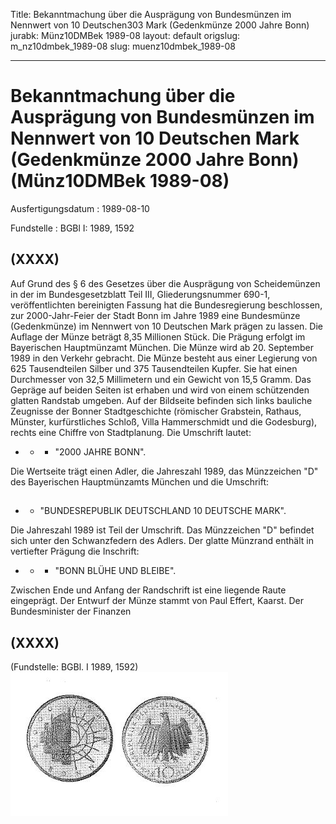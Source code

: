 Title: Bekanntmachung über die Ausprägung von Bundesmünzen im Nennwert von 10 Deutschen303
  Mark (Gedenkmünze 2000 Jahre Bonn)
jurabk: Münz10DMBek 1989-08
layout: default
origslug: m_nz10dmbek_1989-08
slug: muenz10dmbek_1989-08

---

# Bekanntmachung über die Ausprägung von Bundesmünzen im Nennwert von 10 Deutschen Mark (Gedenkmünze 2000 Jahre Bonn) (Münz10DMBek 1989-08)

Ausfertigungsdatum
:   1989-08-10

Fundstelle
:   BGBl I: 1989, 1592



## (XXXX)

Auf Grund des § 6 des Gesetzes über die Ausprägung von Scheidemünzen
in der im Bundesgesetzblatt Teil III, Gliederungsnummer 690-1,
veröffentlichten bereinigten Fassung hat die Bundesregierung
beschlossen, zur 2000-Jahr-Feier der Stadt Bonn im Jahre 1989 eine
Bundesmünze (Gedenkmünze) im Nennwert von 10 Deutschen Mark prägen zu
lassen. Die Auflage der Münze beträgt 8,35 Millionen Stück. Die
Prägung erfolgt im Bayerischen Hauptmünzamt München.
Die Münze wird ab 20. September 1989 in den Verkehr gebracht.
Die Münze besteht aus einer Legierung von 625 Tausendteilen Silber und
375 Tausendteilen Kupfer. Sie hat einen Durchmesser von 32,5
Millimetern und ein Gewicht von 15,5 Gramm.
Das Gepräge auf beiden Seiten ist erhaben und wird von einem
schützenden glatten Randstab umgeben.
Auf der Bildseite befinden sich links bauliche Zeugnisse der Bonner
Stadtgeschichte (römischer Grabstein, Rathaus, Münster, kurfürstliches
Schloß, Villa Hammerschmidt und die Godesburg), rechts eine Chiffre
von Stadtplanung.
Die Umschrift lautet:

*
    *
        *   "2000 JAHRE BONN".









Die Wertseite trägt einen Adler, die Jahreszahl 1989, das Münzzeichen
"D" des Bayerischen Hauptmünzamts München und die Umschrift:

##

*    *   "BUNDESREPUBLIK DEUTSCHLAND 10 DEUTSCHE MARK".



Die Jahreszahl 1989 ist Teil der Umschrift. Das Münzzeichen "D"
befindet sich unter den Schwanzfedern des Adlers.
Der glatte Münzrand enthält in vertiefter Prägung die Inschrift:

*
    *
        *   "BONN BLÜHE UND BLEIBE".









Zwischen Ende und Anfang der Randschrift ist eine liegende Raute
eingeprägt.
Der Entwurf der Münze stammt von Paul Effert, Kaarst.
Der Bundesminister der Finanzen


## (XXXX)

(Fundstelle: BGBl. I 1989, 1592)
![bgbl1_1989_j1592_0010.jpg](bgbl1_1989_j1592_0010.jpg)
